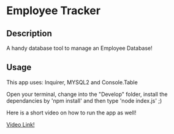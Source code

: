 # Employee Tracker

## Description
A handy database tool to manage an Employee Database!

## Usage
This app uses: Inquirer, MYSQL2 and Console.Table

Open your terminal, change into the "Develop" folder, install the dependancies by 'npm install' and then type 'node index.js' ;)

Here is a short video on how to run the app as well!

[Video Link!](https://drive.google.com/file/d/1acD3tV-zqADi3iSu4lCs_boSEpM7PXsW/view?usp=sharing)